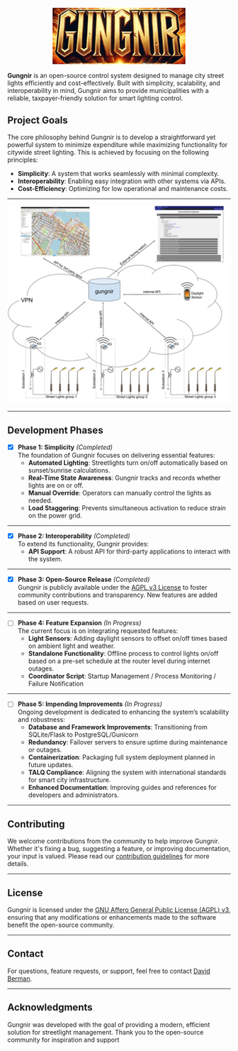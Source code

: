 <p align="center">
  <img src="assets/gungir-title.png" alt="Gungnir" width="300">
</p>


**Gungnir** is an open-source control system designed to manage city street lights efficiently and cost-effectively. Built with simplicity, scalability, and interoperability in mind, Gungnir aims to provide municipalities with a reliable, taxpayer-friendly solution for smart lighting control.

## Project Goals
The core philosophy behind Gungnir is to develop a straightforward yet powerful system to minimize expenditure while maximizing functionality for citywide street lighting. This is achieved by focusing on the following principles:
- **Simplicity**: A system that works seamlessly with minimal complexity.
- **Interoperability**: Enabling easy integration with other systems via APIs.
- **Cost-Efficiency**: Optimizing for low operational and maintenance costs.

---

![Gungnir Diagram](assets/gungnir-diagram.jpg "System Diagram of Gungnir")


---

## Development Phases

- [x] **Phase 1: Simplicity** *(Completed)*  
  The foundation of Gungnir focuses on delivering essential features:
  - **Automated Lighting**: Streetlights turn on/off automatically based on sunset/sunrise calculations.
  - **Real-Time State Awareness**: Gungnir tracks and records whether lights are on or off.
  - **Manual Override**: Operators can manually control the lights as needed.
  - **Load Staggering**: Prevents simultaneous activation to reduce strain on the power grid.

---

- [x] **Phase 2: Interoperability** *(Completed)*  
  To extend its functionality, Gungnir provides:
  - **API Support**: A robust API for third-party applications to interact with the system.

---

- [x] **Phase 3: Open-Source Release** *(Completed)*  
  Gungnir is publicly available under the [AGPL v3 License](./LICENSE) to foster community contributions and transparency. New features are added based on user requests.

---

- [ ] **Phase 4: Feature Expansion** *(In Progress)*  
  The current focus is on integrating requested features:
  - **Light Sensors**: Adding daylight sensors to offset on/off times based on ambient light and weather.
  - **Standalone Functionality**: Offline process to control lights on/off based on a pre-set schedule at the router level during internet outages.
  - **Coordinator Script**: Startup Management / Process Monitoring / Failure Notification

---

- [ ] **Phase 5: Impending Improvements** *(In Progress)*  
  Ongoing development is dedicated to enhancing the system’s scalability and robustness:
  - **Database and Framework Improvements**: Transitioning from SQLite/Flask to PostgreSQL/Gunicorn
  - **Redundancy**: Failover servers to ensure uptime during maintenance or outages.
  - **Containerization**: Packaging full system deployment planned in future updates.
  - **TALQ Compliance**: Aligning the system with international standards for smart city infrastructure.
  - **Enhanced Documentation**: Improving guides and references for developers and administrators.

---

## Contributing
We welcome contributions from the community to help improve Gungnir. Whether it's fixing a bug, suggesting a feature, or improving documentation, your input is valued. Please read our [contribution guidelines](CONTRIBUTING.md) for more details.

---

## License
Gungnir is licensed under the [GNU Affero General Public License (AGPL) v3](./LICENSE), ensuring that any modifications or enhancements made to the software benefit the open-source community.

---

## Contact
For questions, feature requests, or support, feel free to contact [David Berman](mailto:david@berman.is).

---

## Acknowledgments
Gungnir was developed with the goal of providing a modern, efficient solution for streetlight management. Thank you to the open-source community for inspiration and support
